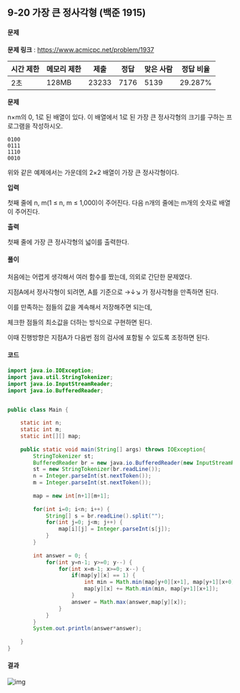 ## 9-20 가장 큰 정사각형 (백준 1915)

#### 문제

**문제 링크** : https://www.acmicpc.net/problem/1937

| 시간 제한 | 메모리 제한 | 제출  | 정답 | 맞은 사람 | 정답 비율 |
| --------- | ----------- | ----- | ---- | --------- | --------- |
| 2초       | 128MB       | 23233 | 7176 | 5139      | 29.287%   |

**문제**

n×m의 0, 1로 된 배열이 있다. 이 배열에서 1로 된 가장 큰 정사각형의 크기를 구하는 프로그램을 작성하시오.

`````
0100
0111
1110
0010
`````

위와 같은 예제에서는 가운데의 2×2 배열이 가장 큰 정사각형이다. 

**입력**

첫째 줄에 n, m(1 ≤ n, m ≤ 1,000)이 주어진다. 다음 n개의 줄에는 m개의 숫자로 배열이 주어진다.

**출력**

첫째 줄에 가장 큰 정사각형의 넓이를 출력한다.



#### 풀이

처음에는 어렵게 생각해서 여러 함수를 짰는데, 의외로 간단한 문제였다.

지점A에서 정사각형이 되려면, A를 기준으로 →↓↘ 가 정사각형을 만족하면 된다.

이를 만족하는 점들의 값을 계속해서 저장해주면 되는데,

체크한 점들의 최소값을 더하는 방식으로 구현하면 된다.

이때 진행방향은 지점A가 다음번 점의 검사에 포함될 수 있도록 조정하면 된다.



#### 코드

````java
import java.io.IOException;
import java.util.StringTokenizer;
import java.io.InputStreamReader;
import java.io.BufferedReader;


public class Main {
	
	static int n;
	static int m;
	static int[][] map;
	
	public static void main(String[] args) throws IOException{
		StringTokenizer st;
		BufferedReader br = new java.io.BufferedReader(new InputStreamReader(System.in));
		st = new StringTokenizer(br.readLine());
		n = Integer.parseInt(st.nextToken());
		m = Integer.parseInt(st.nextToken());
		
		map = new int[n+1][m+1];
		
		for(int i=0; i<n; i++) {
			String[] s = br.readLine().split("");
			for(int j=0; j<m; j++) {
				map[i][j] = Integer.parseInt(s[j]);
			}
		}
		
		int answer = 0; {
			for(int y=n-1; y>=0; y--) {
				for(int x=m-1; x>=0; x--) {
					if(map[y][x] == 1) {
						int min = Math.min(map[y+0][x+1], map[y+1][x+0]);
						map[y][x] += Math.min(min, map[y+1][x+1]);
					}
					answer = Math.max(answer,map[y][x]);
				}
			}
		}
		System.out.println(answer*answer);
		
	}
}
````



#### 결과

![img](https://blog.kakaocdn.net/dn/A8vwn/btq1V2QxtVp/RzqX2s1M2bQFd0iDFJxC0K/img.png)
